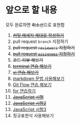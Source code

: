 # 앞으로 할 내용

모두 완료하면 ~~취소선~~으로 표현함

1. ~~[커밋 메세지 제대로 작성하기](../readme/git.md#commit-메세지-작성법)~~
2. pull request `branch` 지정하기
3. ~~pull request `reviewers` 지정하기~~
4. ~~[pull request `assignees` 지정하기](../to_be_next/assignees.md)~~
5. ~~코드 리뷰 해보기~~
6. ~~[terminal 연습 해보기](../readme/terminal.md)~~
7. ~~[vi 연습 해보기](../readme/vi.md)~~
8. [markdown 문법 사용해보기](../readme/markdown.md)
9. [Git Flow 연습 해보기](https://github.com/junkfood-dev/git-flow-tutorial)
10. [for 연습하기](../readme/for.md)
11. ~~[JavaScript 시험](../readme/javascript/javascript_test.md)~~
12. ~~[JavaScript 시험2](../readme/javascript/javascript_test2.md)~~
13. [JavaScript 시험3](../readme/javascript/javascript_test3.md)
14. 정규표현식 사용해보기
